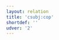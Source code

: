 ```yaml
---
layout: relation
title: 'csubj:cop'
shortdef: ''
udver: '2'
---
```

<!-- Interlanguage links updated Út zář 29 20:43:15 CEST 2020 -->

